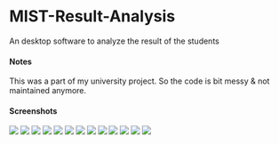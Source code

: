 # MIST-Result-Analysis
An desktop software to analyze the result of the students


#### Notes
This was a part of my university project. So the code is bit messy & not maintained anymore.


#### Screenshots

![](/Screenshots/2015-09-13_214700.jpg)
![](/Screenshots/2015-09-13_214837.jpg)
![](/Screenshots/2015-09-13_214912.jpg)
![](/Screenshots/2015-09-13_214928.jpg)
![](/Screenshots/2015-09-13_214942.jpg)
![](/Screenshots/2015-09-13_214952.jpg)
![](/Screenshots/2015-09-13_215021.jpg)
![](/Screenshots/2015-09-13_215037.jpg)
![](/Screenshots/2015-09-13_215106.jpg)
![](/Screenshots/2015-09-13_215142.jpg)
![](/Screenshots/2015-09-13_215228.jpg)
![](/Screenshots/2015-09-13_215300.jpg)
![](/Screenshots/2015-09-13_215317.jpg)
